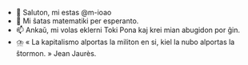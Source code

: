 - 👋 Saluton, mi estas @m-ioao
- 👀 Mi ŝatas matematiki per esperanto.
- 📫 Ankaŭ, mi volas eklerni Toki Pona kaj krei mian abugidon por ĝin.
- ⛈️ « La kapitalismo alportas la militon en si, kiel la nubo alportas la ŝtormon. » Jean Jaurès.


